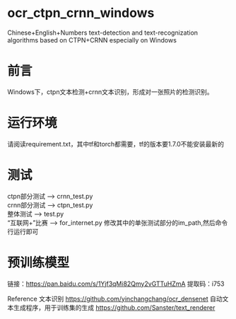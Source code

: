 # ocr_ctpn_crnn_windows
Chinese+English+Numbers text-detection and text-recognization algorithms based on CTPN+CRNN especially on Windows
# 前言
Windows下，ctpn文本检测+crnn文本识别，形成对一张照片的检测识别。
# 运行环境
请阅读requirement.txt，其中tf和torch都需要，tf的版本要1.7.0不能安装最新的
# 测试
ctpn部分测试 --> crnn_test.py  
crnn部分测试 --> ctpn_test.py  
整体测试 --> test.py  
“互联网+”比赛 --> for_internet.py 修改其中的单张测试部分的im_path,然后命令行运行即可
# 预训练模型
链接：https://pan.baidu.com/s/1Yjf3qMi82Qmy2vGTTuHZmA 
提取码：i753 

Reference
文本识别 https://github.com/yinchangchang/ocr_densenet
自动文本生成程序，用于训练集的生成 https://github.com/Sanster/text_renderer

